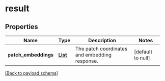 # result

## Properties

Name                  | Type                           | Description                                   | Notes
--------------------- | ------------------------------ | --------------------------------------------- | -----
**patch\_embeddings** | [**List**](patch_embedding.md) | The patch coordinates and embedding response. | [default to null]

[[Back to payload schema]](../README.md#payload-schema)

